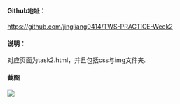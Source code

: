 #### Github地址：  
https://github.com/jingliang0414/TWS-PRACTICE-Week2  
#### 说明：
对应页面为task2.html，并且包括css与img文件夹.
#### 截图

![](https://s3.cn-north-1.amazonaws.com.cn/tws-upload/images/1550459824499-535e34c5-70de-4d0b-9a63-560528e2eb36.jpg)